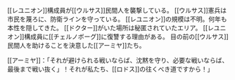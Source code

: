 [[レユニオン]]構成員が[[ウルサス]]民間人を襲撃している。
[[ウルサス]]憲兵は市民を蔑ろに、防衛ラインを守っている。
[[レユニオン]]の規模は不明。何年も本性を隠してきた。
[[ドクター]]がいた場所は秘匿されていたエリア。
[[レユニオン]]構成員に[[チェルノボーグ]]に復讐する理由がある。
目の前の[[ウルサス]]民間人を助けることを決意した[[アーミヤ]]たち。

[[アーミヤ]]：「それが避けられる戦いならば、沈黙を守り、必要な戦いならば、最後まで戦い抜く」！それが私たち、[[ロドス]]の往くべき道ですから！」